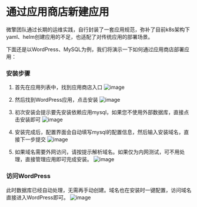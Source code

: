 # 通过应用商店新建应用
微擎团队通过长期的运维实践，自行封装了一套应用规范，弥补了目前k8s架构下yaml、helm创建应用的不足，也适配了对传统应用的部署场景。

下面还是以WordPress、MySQL为例，我们将演示一下如何通过应用商店部署应用：

### 安装步骤
1. 首先在应用列表中，找到应用商店入口
   ![image](https://github.com/user-attachments/assets/b0b71f85-491c-4f94-b30f-be68022d6d9f)

2. 然后找到WordPress应用，点击安装
   ![image](https://github.com/user-attachments/assets/9ebdd5a4-d2f7-48ba-b5db-96ea8fcb6485)

3. 初次安装会提示要先安装依赖应用mysql，如果您不使用外部数据库，直接点击安装即可
   ![image](https://github.com/user-attachments/assets/35f0a324-7119-4470-9dd7-f2a3b3e157b9)

4. 安装完成后，配置界面会自动填写mysql的配置信息，然后输入安装域名，直接下一步提交
   ![image](https://github.com/user-attachments/assets/a152d93f-20f7-45f8-8946-9656cba10bb3)

5. 如果域名需要外网访问，请按提示解析域名。如果仅为内网测试，可不用处理，直接管理应用即可完成安装。
   ![image](https://github.com/user-attachments/assets/f50bb2e0-951f-4968-a273-b434f8867b74)


### 访问WordPress
此时数据库已经自动处理，无需再手动创建。域名也在安装时一键配置，访问域名直接进入WordPress即可。
![image](https://github.com/user-attachments/assets/61c849ca-75b3-4236-92bb-5eb73a2fe4f0)
